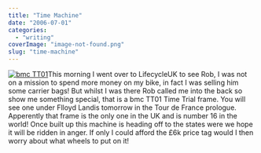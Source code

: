 ```yaml
---
title: "Time Machine"
date: "2006-07-01"
categories: 
  - "writing"
coverImage: "image-not-found.png"
slug: "time-machine"
---
```


[![bmc TT01](images/179805330_ad4e4552fc_m.jpg)](http://www.flickr.com/photos/funkylarma/179805330/ "Photo Sharing")This morning I went over to LifecycleUK to see Rob, I was not on a mission to spend more money on my bike, in fact I was selling him some carrier bags! But whilst I was there Rob called me into the back so show me something special, that is a bmc TT01 Time Trial frame. You will see one under Flloyd Landis tomorrow in the Tour de France prologue. Apperently that frame is the only one in the UK and is number 16 in the world! Once built up this machine is heading off to the states were we hope it will be ridden in anger. If only I could afford the £6k price tag would I then worry about what wheels to put on it!
